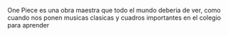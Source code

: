 One Piece es una obra maestra que todo el mundo deberia de ver, como cuando nos ponen musicas clasicas y cuadros importantes en el colegio para aprender
